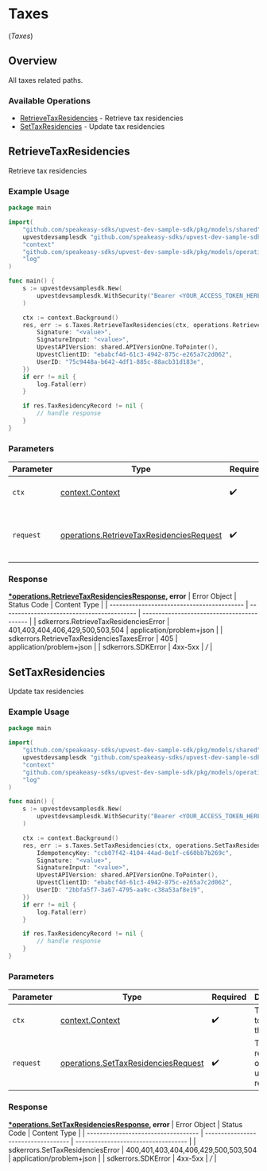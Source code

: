 # Taxes
(*Taxes*)

## Overview

All taxes related paths.

### Available Operations

* [RetrieveTaxResidencies](#retrievetaxresidencies) - Retrieve tax residencies
* [SetTaxResidencies](#settaxresidencies) - Update tax residencies

## RetrieveTaxResidencies

Retrieve tax residencies

### Example Usage

```go
package main

import(
	"github.com/speakeasy-sdks/upvest-dev-sample-sdk/pkg/models/shared"
	upvestdevsamplesdk "github.com/speakeasy-sdks/upvest-dev-sample-sdk"
	"context"
	"github.com/speakeasy-sdks/upvest-dev-sample-sdk/pkg/models/operations"
	"log"
)

func main() {
    s := upvestdevsamplesdk.New(
        upvestdevsamplesdk.WithSecurity("Bearer <YOUR_ACCESS_TOKEN_HERE>"),
    )

    ctx := context.Background()
    res, err := s.Taxes.RetrieveTaxResidencies(ctx, operations.RetrieveTaxResidenciesRequest{
        Signature: "<value>",
        SignatureInput: "<value>",
        UpvestAPIVersion: shared.APIVersionOne.ToPointer(),
        UpvestClientID: "ebabcf4d-61c3-4942-875c-e265a7c2d062",
        UserID: "75c9448a-b642-4df1-885c-88acb31d183e",
    })
    if err != nil {
        log.Fatal(err)
    }

    if res.TaxResidencyRecord != nil {
        // handle response
    }
}
```

### Parameters

| Parameter                                                                                                | Type                                                                                                     | Required                                                                                                 | Description                                                                                              |
| -------------------------------------------------------------------------------------------------------- | -------------------------------------------------------------------------------------------------------- | -------------------------------------------------------------------------------------------------------- | -------------------------------------------------------------------------------------------------------- |
| `ctx`                                                                                                    | [context.Context](https://pkg.go.dev/context#Context)                                                    | :heavy_check_mark:                                                                                       | The context to use for the request.                                                                      |
| `request`                                                                                                | [operations.RetrieveTaxResidenciesRequest](../../pkg/models/operations/retrievetaxresidenciesrequest.md) | :heavy_check_mark:                                                                                       | The request object to use for the request.                                                               |


### Response

**[*operations.RetrieveTaxResidenciesResponse](../../pkg/models/operations/retrievetaxresidenciesresponse.md), error**
| Error Object                               | Status Code                                | Content Type                               |
| ------------------------------------------ | ------------------------------------------ | ------------------------------------------ |
| sdkerrors.RetrieveTaxResidenciesError      | 401,403,404,406,429,500,503,504            | application/problem+json                   |
| sdkerrors.RetrieveTaxResidenciesTaxesError | 405                                        | application/problem+json                   |
| sdkerrors.SDKError                         | 4xx-5xx                                    | */*                                        |

## SetTaxResidencies

Update tax residencies

### Example Usage

```go
package main

import(
	"github.com/speakeasy-sdks/upvest-dev-sample-sdk/pkg/models/shared"
	upvestdevsamplesdk "github.com/speakeasy-sdks/upvest-dev-sample-sdk"
	"context"
	"github.com/speakeasy-sdks/upvest-dev-sample-sdk/pkg/models/operations"
	"log"
)

func main() {
    s := upvestdevsamplesdk.New(
        upvestdevsamplesdk.WithSecurity("Bearer <YOUR_ACCESS_TOKEN_HERE>"),
    )

    ctx := context.Background()
    res, err := s.Taxes.SetTaxResidencies(ctx, operations.SetTaxResidenciesRequest{
        IdempotencyKey: "ccb07f42-4104-44ad-8e1f-c660bb7b269c",
        Signature: "<value>",
        SignatureInput: "<value>",
        UpvestAPIVersion: shared.APIVersionOne.ToPointer(),
        UpvestClientID: "ebabcf4d-61c3-4942-875c-e265a7c2d062",
        UserID: "2bbfa5f7-3a67-4795-aa9c-c38a53af8e19",
    })
    if err != nil {
        log.Fatal(err)
    }

    if res.TaxResidencyRecord != nil {
        // handle response
    }
}
```

### Parameters

| Parameter                                                                                      | Type                                                                                           | Required                                                                                       | Description                                                                                    |
| ---------------------------------------------------------------------------------------------- | ---------------------------------------------------------------------------------------------- | ---------------------------------------------------------------------------------------------- | ---------------------------------------------------------------------------------------------- |
| `ctx`                                                                                          | [context.Context](https://pkg.go.dev/context#Context)                                          | :heavy_check_mark:                                                                             | The context to use for the request.                                                            |
| `request`                                                                                      | [operations.SetTaxResidenciesRequest](../../pkg/models/operations/settaxresidenciesrequest.md) | :heavy_check_mark:                                                                             | The request object to use for the request.                                                     |


### Response

**[*operations.SetTaxResidenciesResponse](../../pkg/models/operations/settaxresidenciesresponse.md), error**
| Error Object                        | Status Code                         | Content Type                        |
| ----------------------------------- | ----------------------------------- | ----------------------------------- |
| sdkerrors.SetTaxResidenciesError    | 400,401,403,404,406,429,500,503,504 | application/problem+json            |
| sdkerrors.SDKError                  | 4xx-5xx                             | */*                                 |
